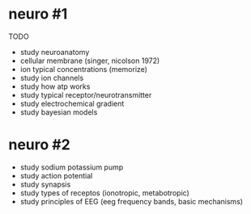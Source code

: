 # neuro #1

TODO
- study neuroanatomy
- cellular membrane (singer, nicolson 1972)
- ion typical concentrations (memorize)
- study ion channels
- study how atp works
- study typical receptor/neurotransmitter
- study electrochemical gradient
- study bayesian models

# neuro #2
- study sodium potassium pump
- study action potential
- study synapsis
- study types of receptos (ionotropic, metabotropic)
- study principles of EEG (eeg frequency bands, basic mechanisms)
